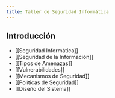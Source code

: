 ```yaml
---
title: Taller de Seguridad Informática
---
```


## Introducción

- [[Seguridad Informática]]
- [[Seguridad de la Información]]
- [[Tipos de Amenazas]]
- [[Vulnerabilidades]]
- [[Mecanismos de Seguridad]]
- [[Políticas de Seguridad]]
- [[Diseño del Sistema]]
